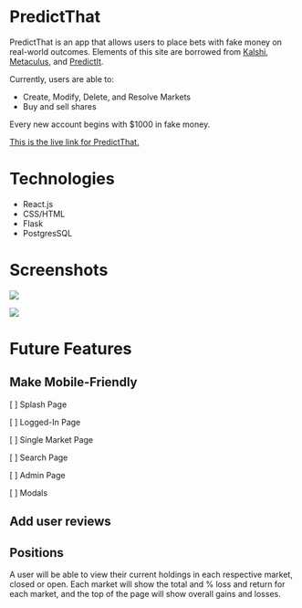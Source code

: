 # PredictThat

PredictThat is an app that allows users to place bets with fake money on real-world outcomes. Elements of this site are borrowed from [Kalshi](https://kalshi.com/), [Metaculus](https://www.metaculus.com/), and [PredictIt](https://www.predictit.org/).

Currently, users are able to:

 - Create, Modify, Delete, and Resolve Markets
 - Buy and sell shares

Every new account begins with $1000 in fake money.

[This is the live link for PredictThat.](https://predictthat.herokuapp.com/)

# Technologies

 - React.js
 - CSS/HTML
 - Flask
 - PostgresSQL

# Screenshots

![](https://i.imgur.com/gmwh1AC.png)

![](https://i.imgur.com/22Yr9Ov.png)

# Future Features
## Make Mobile-Friendly
[ ] Splash Page

[ ] Logged-In Page

[ ] Single Market Page

[ ] Search Page

[ ] Admin Page

[ ] Modals

## Add user reviews

## Positions

A user will be able to view their current holdings in each respective market, closed or open. Each market will show the total and % loss and return for each market, and the top of the page will show overall gains and losses.
